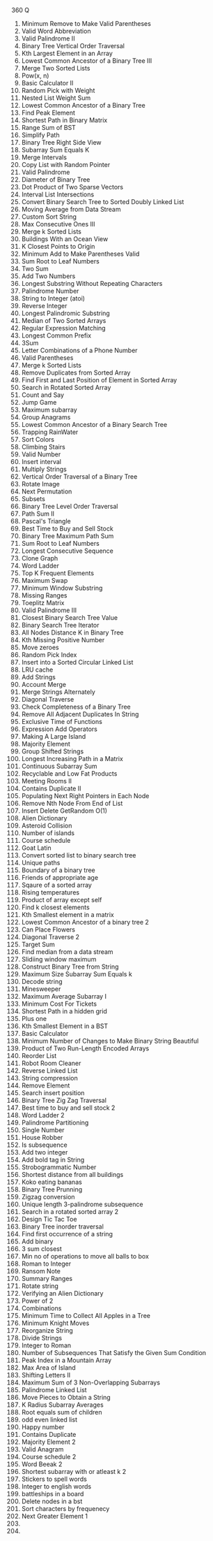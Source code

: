 360 Q
1. Minimum Remove to Make Valid Parentheses
2. Valid Word Abbreviation
3. Valid Palindrome II
4. Binary Tree Vertical Order Traversal
5. Kth Largest Element in an Array
6. Lowest Common Ancestor of a Binary Tree III
7. Merge Two Sorted Lists
8. Pow(x, n)
9. Basic Calculator II
10. Random Pick with Weight
11. Nested List Weight Sum
12. Lowest Common Ancestor of a Binary Tree
13. Find Peak Element
14. Shortest Path in Binary Matrix
15. Range Sum of BST
16. Simplify Path
17. Binary Tree Right Side View
18. Subarray Sum Equals K
19. Merge Intervals
20. Copy List with Random Pointer
21. Valid Palindrome
22. Diameter of Binary Tree
23. Dot Product of Two Sparse Vectors
24. Interval List Intersections
25. Convert Binary Search Tree to Sorted Doubly Linked List
26. Moving Average from Data Stream
27. Custom Sort String
28. Max Consecutive Ones III
29. Merge k Sorted Lists
30. Buildings With an Ocean View
31. K Closest Points to Origin
32. Minimum Add to Make Parentheses Valid
33. Sum Root to Leaf Numbers
34. Two Sum
35. Add Two Numbers
36. Longest Substring Without Repeating Characters
37. Palindrome Number
38. String to Integer (atoi)
39. Reverse Integer
40. Longest Palindromic Substring
41. Median of Two Sorted Arrays
42. Regular Expression Matching
43. Longest Common Prefix
44. 3Sum
45. Letter Combinations of a Phone Number
46. Valid Parentheses
47. Merge k Sorted Lists
48. Remove Duplicates from Sorted Array
49. Find First and Last Position of Element in Sorted Array
50. Search in Rotated Sorted Array
51. Count and Say
52. Jump Game
53. Maximum subarray
54. Group Anagrams
55. Lowest Common Ancestor of a Binary Search Tree
56. Trapping RainWater
57. Sort Colors
58. Climbing Stairs
59. Valid Number
60. Insert interval
61. Multiply Strings
62. Vertical Order Traversal of a Binary Tree
63. Rotate Image
64. Next Permutation
65. Subsets
66. Binary Tree Level Order Traversal
67. Path Sum II
68. Pascal's Triangle
69. Best Time to Buy and Sell Stock
70. Binary Tree Maximum Path Sum
71. Sum Root to Leaf Numbers
72. Longest Consecutive Sequence
73. Clone Graph
74. Word Ladder
75. Top K Frequent Elements
76. Maximum Swap
77. Minimum Window Substring
78. Missing Ranges
79. Toeplitz Matrix
80. Valid Palindrome III
81. Closest Binary Search Tree Value
82. Binary Search Tree Iterator
83. All Nodes Distance K in Binary Tree
84. Kth Missing Positive Number
85. Move zeroes
86. Random Pick Index
87. Insert into a Sorted Circular Linked List
88. LRU cache
89. Add Strings
90. Account Merge
91. Merge Strings Alternately
92. Diagonal Traverse
93. Check Completeness of a Binary Tree
94. Remove All Adjacent Duplicates In String
95. Exclusive Time of Functions
96. Expression Add Operators
97. Making A Large Island
98. Majority Element
99. Group Shifted Strings
100. Longest Increasing Path in a Matrix
101. Continuous Subarray Sum
102. Recyclable and Low Fat Products
103. Meeting Rooms II
104. Contains Duplicate II
105. Populating Next Right Pointers in Each Node
106. Remove Nth Node From End of List
107. Insert Delete GetRandom O(1)
108. Alien Dictionary
109. Asteroid Collision
110. Number of islands
111. Course schedule
112. Goat Latin
113. Convert sorted list to binary search tree
114. Unique paths
115. Boundary of a binary tree
116. Friends of appropriate age
117. Sqaure of a sorted array
118. Rising temperatures
119. Product of array except self
120. Find k closest elements
121. Kth Smallest element in a matrix
122. Lowest Common Ancestor of a binary tree 2
123. Can Place Flowers
124. Diagonal Traverse 2
125. Target Sum
126. Find median from a data stream
127. Slidiing window maximum
128. Construct Binary Tree from String
129. Maximum Size Subarray Sum Equals k
130. Decode string
131. Minesweeper
132. Maximum Average Subarray I
133. Minimum Cost For Tickets
134. Shortest Path in a hidden grid
135. Plus one
136. Kth Smallest Element in a BST
137. Basic Calculator
138. Minimum Number of Changes to Make Binary String Beautiful
139. Product of Two Run-Length Encoded Arrays
140. Reorder List
141. Robot Room Cleaner
142. Reverse Linked List
143. String compression
144. Remove Element
145. Search insert position
146. Binary Tree Zig Zag Traversal
147. Best time to buy and sell stock 2
148. Word Ladder 2
149. Palindrome Partitioning
150. Single Number
151. House Robber
152. Is subsequence
153. Add two integer
154. Add bold tag in String
155. Strobogrammatic Number
156. Shortest distance from all buildings
157. Koko eating bananas
158. Binary Tree Prunning
159. Zigzag conversion
160. Unique length 3-palindrome subsequence
161. Search in a rotated sorted array 2
162. Design Tic Tac Toe
163. Binary Tree inorder traversal
164. Find first occurrence of a string
165. Add binary
166. 3 sum closest
167. Min no of operations to move all balls to box
168. Roman to Integer
169. Ransom Note
170. Summary Ranges
171. Rotate string
172. Verifying an Alien Dictionary
173. Power of 2
174. Combinations
175. Minimum Time to Collect All Apples in a Tree
176. Minimum Knight Moves
177. Reorganize String
178. Divide Strings
179. Integer to Roman
180. Number of Subsequences That Satisfy the Given Sum Condition
181. Peak Index in a Mountain Array
182. Max Area of Island
183. Shifting Letters II
184. Maximum Sum of 3 Non-Overlapping Subarrays
185. Palindrome Linked List
186. Move Pieces to Obtain a String
187. K Radius Subarray Averages
188. Root equals sum of children
189. odd even linked list
190. Happy number
191. Contains Duplicate
192. Majority Element 2
193. Valid Anagram
194. Course schedule 2
195. Word Beeak 2
196. Shortest subarray with or atleast k 2
197. Stickers to spell words
198. Integer to english words
199. battleships in a board
200. Delete nodes in a bst
201. Sort characters by frequenecy
202. Next Greater Element 1
203. 
204. 










































































































































































































































































